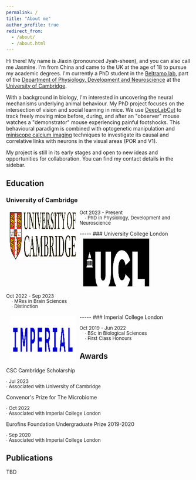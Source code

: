 ```yaml
---
permalink: /
title: "About me"
author_profile: true
redirect_from: 
  - /about/
  - /about.html
---
```


Hi there! My name is Jiaxin (pronounced Jyah-sheen), and you can also call me Jasmine. I'm from China and came to the UK at the age of 18 to pursue my academic degrees. I'm currently a PhD student in the [Beltramo lab](https://www.beltramolab.org/), part of the [Department of Physiology, Development and Neuroscience](https://www.pdn.cam.ac.uk/) at the [University of Cambridge](https://www.cam.ac.uk/). 

With a background in biology, I'm interested in uncovering the neural mechanisms underlying animal behaviour. My PhD project focuses on the intersection of vision and social learning in mice. We use [DeepLabCut](http://www.mackenziemathislab.org/deeplabcut) to track freely moving mice before, during, and after an "observer" mouse watches a "demonstrator" mouse experiencing painful footshocks. This behavioural paradigm is combined with optogenetic manipulation and [miniscope calcium imaging](http://miniscope.org/index.php/Main_Page) techniques to investigate its causal and correlative links with neurons in the visual areas (POR and V1).  

My project is still in its early stages and open to new ideas and opportunities for collaboration. You can find my contact details in the sidebar. 

Education
-----
### University of Cambridge
<img style="float: left; margin:5px 10px" src="../images/ucam-logo-colour-preferred.jpg" width="180" height="130">
<p style="line-height:1.0">
<font size="2">
Oct 2023 - Present<br />
&nbsp;&nbsp;&nbsp;&nbsp;∙ PhD in Physiology, Development and Neuroscience 
</font>
</p>
-----
### University College London
<img style="float: left; margin:5px 10px" src="../images/university-college-london-ucl-seeklogo.png" width="180" height="130">
<div style="clear: both;"></div>
<p style="line-height:1.0">
<font size="2">
Oct 2022 - Sep 2023<br />
&nbsp;&nbsp;&nbsp;&nbsp;∙ MRes in Brain Sciences<br />
&nbsp;&nbsp;&nbsp;&nbsp;∙ Distinction
</font> 
</p>
-----
### Imperial College London 
<img style="float: left; margin:5px 10px" src="../images/IMPERIAL_logo_RGB_Blue_safe_area_2024.png" width="180" height="130">
<p style="line-height:1.0">
<font size="2">
Oct 2019 - Jun 2022<br />
&nbsp;&nbsp;&nbsp;&nbsp;∙ BSc in Biological Sciences<br />
&nbsp;&nbsp;&nbsp;&nbsp;∙ First Class Honours
</font> 
</p>

Awards
------
CSC Cambridge Scholarship 
<p style="line-height:1.0">
<font size="2">
∙ Jul 2023<br />
∙ Associated with University of Cambridge<br />
</font>
</p>

Convenor's Prize for The Microbiome
<p style="line-height:1.0">
<font size="2">
∙ Oct 2022<br />
∙ Associated with Imperial College London<br />
</font>
</p>

Eurofins Foundation Undergraduate Prize 2019-2020
<p style="line-height:1.0">
<font size="2">
∙ Sep 2020<br />
∙ Associated with Imperial College London<br />
</font>
</p>

Publications 
-------
TBD
